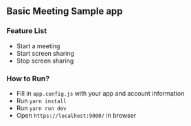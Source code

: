 ## Basic Meeting Sample app

### Feature List

- Start a meeting
- Start screen sharing
- Stop screen sharing

### How to Run?

- Fill in `app.config.js` with your app and account information
- Run `yarn install`
- Run `yarn run dev`
- Open `https://localhost:9000/` in browser